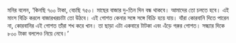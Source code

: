 মনির বলেন, ‘কিনছি ৭০০ টাকা, বেচছি ৭৫০। মাছের বাজার দু-তিন দিন বন্ধ থাকবে। আমাদের তো চলতে হবে। এই মাংস বিক্রি করলে বাজারখরচাটা তো উঠবে। এই গোশত কেনার সঙ্গে সঙ্গে বিক্রি হয়ে যায়। যাঁরা কোরবানি দিতে পারেন না, কোরবানির এই গোশত তাঁরা শখ করে খান। তা ছাড়া এটা একবারে টাটকা এবং এঁড়ে গরুর গোশত। সন্ধ্যার দিকে ৮০০ টাকা বললেও নিয়ে নেবে।’
